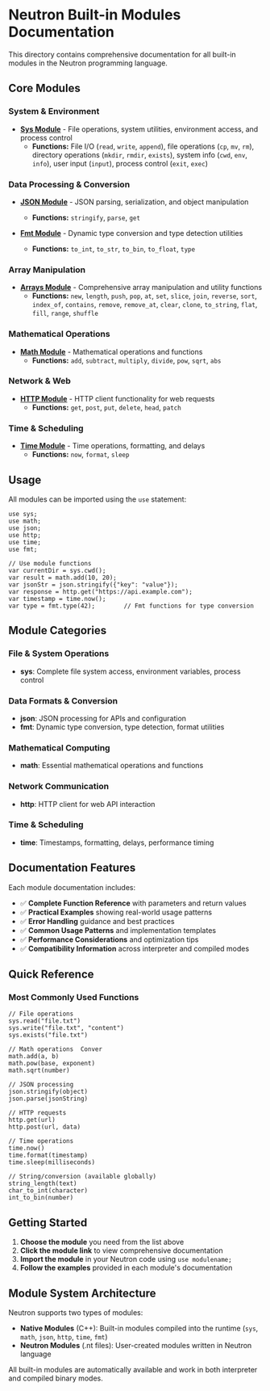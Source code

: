 # Neutron Built-in Modules Documentation

This directory contains comprehensive documentation for all built-in modules in the Neutron programming language.

## Core Modules

### System & Environment
- **[Sys Module](sys_module.md)** - File operations, system utilities, environment access, and process control
  - **Functions:** File I/O (`read`, `write`, `append`), file operations (`cp`, `mv`, `rm`), directory operations (`mkdir`, `rmdir`, `exists`), system info (`cwd`, `env`, `info`), user input (`input`), process control (`exit`, `exec`)

### Data Processing & Conversion  
- **[JSON Module](json_module.md)** - JSON parsing, serialization, and object manipulation
  - **Functions:** `stringify`, `parse`, `get`
  
- **[Fmt Module](fmt_module.md)** - Dynamic type conversion and type detection utilities
  - **Functions:** `to_int`, `to_str`, `to_bin`, `to_float`, `type`

### Array Manipulation
- **[Arrays Module](arrays_module.md)** - Comprehensive array manipulation and utility functions
  - **Functions:** `new`, `length`, `push`, `pop`, `at`, `set`, `slice`, `join`, `reverse`, `sort`, `index_of`, `contains`, `remove`, `remove_at`, `clear`, `clone`, `to_string`, `flat`, `fill`, `range`, `shuffle`

### Mathematical Operations
- **[Math Module](math_module.md)** - Mathematical operations and functions
  - **Functions:** `add`, `subtract`, `multiply`, `divide`, `pow`, `sqrt`, `abs`

### Network & Web
- **[HTTP Module](http_module.md)** - HTTP client functionality for web requests
  - **Functions:** `get`, `post`, `put`, `delete`, `head`, `patch`

### Time & Scheduling
- **[Time Module](time_module.md)** - Time operations, formatting, and delays
  - **Functions:** `now`, `format`, `sleep`

## Usage

All modules can be imported using the `use` statement:

```neutron
use sys;
use math;
use json;
use http;
use time;
use fmt;

// Use module functions
var currentDir = sys.cwd();
var result = math.add(10, 20);
var jsonStr = json.stringify({"key": "value"});
var response = http.get("https://api.example.com");
var timestamp = time.now();
var type = fmt.type(42);        // Fmt functions for type conversion
```

## Module Categories

### **File & System Operations**
- **sys**: Complete file system access, environment variables, process control

### **Data Formats & Conversion**  
- **json**: JSON processing for APIs and configuration
- **fmt**: Dynamic type conversion, type detection, format utilities

### **Mathematical Computing**
- **math**: Essential mathematical operations and functions

### **Network Communication**
- **http**: HTTP client for web API interaction

### **Time & Scheduling**
- **time**: Timestamps, formatting, delays, performance timing

## Documentation Features

Each module documentation includes:

- ✅ **Complete Function Reference** with parameters and return values
- ✅ **Practical Examples** showing real-world usage patterns  
- ✅ **Error Handling** guidance and best practices
- ✅ **Common Usage Patterns** and implementation templates
- ✅ **Performance Considerations** and optimization tips
- ✅ **Compatibility Information** across interpreter and compiled modes

## Quick Reference

### Most Commonly Used Functions

```neutron
// File operations
sys.read("file.txt")
sys.write("file.txt", "content")
sys.exists("file.txt")

// Math operations  Conver
math.add(a, b)
math.pow(base, exponent)
math.sqrt(number)

// JSON processing
json.stringify(object)
json.parse(jsonString)

// HTTP requests
http.get(url)
http.post(url, data)

// Time operations
time.now()
time.format(timestamp)
time.sleep(milliseconds)

// String/conversion (available globally)
string_length(text)
char_to_int(character)
int_to_bin(number)
```

## Getting Started

1. **Choose the module** you need from the list above
2. **Click the module link** to view comprehensive documentation
3. **Import the module** in your Neutron code using `use modulename;`
4. **Follow the examples** provided in each module's documentation

## Module System Architecture

Neutron supports two types of modules:

- **Native Modules** (C++): Built-in modules compiled into the runtime (`sys`, `math`, `json`, `http`, `time`, `fmt`)
- **Neutron Modules** (.nt files): User-created modules written in Neutron language

All built-in modules are automatically available and work in both interpreter and compiled binary modes.
